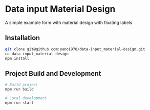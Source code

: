 # Data input Material Design

A simple example form with material design with floating labels

## Installation

```bash
git clone git@github.com:yano1978/data-input_material-design.git
cd data-input_material-design
npm install
```

## Project Build and Development

```bash
# Build project
npm run build

# Local development
npm run start
```
